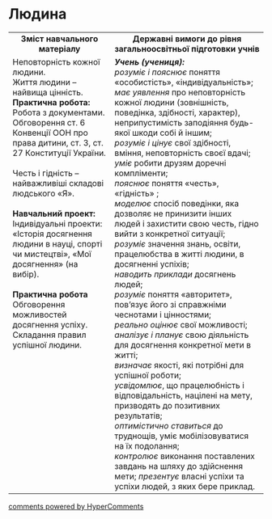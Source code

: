 <div id="hypercomments_widget" class="js-hypercomments-widget invisible"></div>

Людина
=============================================
<table>
  <tr>
    <td width="40%" align="center"><b>Зміст навчального матеріалу<b></td>
    <td width="60%" align="center"><b>Державні вимоги до рівня загальноосвітньої підготовки учнів</b></td>
  </tr>
  <tr>
    <td width="40%" style="vertical-align:top !important;">
    Неповторність кожної людини.<br>
    Життя людини – найвища цінність.<br>
    <b>Практична робота:</b><br>
    Робота з документами. Обговорення ст. 6 Конвенції ООН про права дитини, ст. 3, ст. 27 Конституції України.<br>
    <br>
    Честь і гідність – найважливіші складові людського «Я».<br>
    <br>
    <b>Навчальний проект:</b><br>
    Індивідуальні проекти: «Історія досягнення людини в науці, спорті чи мистецтві»,  «Мої досягнення» (на вибір).<br>
    <br>
    <b>Практична робота</b><br>
    Обговорення можливостей досягнення успіху.  Складання правил успішної людини.<br>
    </td>
    <td width="60%" style="vertical-align:top !important;">
    <i><b>Учень (учениця):</b></i><br>
<i>розуміє і пояснює</i> поняття «особистість», «індивідуальність»; <br>
<i>має уявлення</i> про неповторність кожної людини (зовнішність, поведінка, здібності, характер), неприпустимість заподіяння будь-якої шкоди собі й іншим; <br>
<i>розуміє і цінує</i>  свої здібності, вміння, неповторність своєї вдачі;<br>
<i>уміє</i> робити друзям доречні  компліменти;<br>
<i>пояснює</i> поняття  «честь», «гідність» ;<br>
<i>моделює</i>  спосіб  поведінки, яка дозволяє не принизити інших людей і захистити свою честь, гідно вийти  з конкретної ситуації; <br>
<i>розуміє</i>  значення знань, освіти, працелюбства в житті людини, в досягненні успіхів; <br>
<i>наводить приклади</i> досягнень  людей;<br>
<i>розуміє</i>  поняття «авторитет»,  пов’язує його зі справжніми чеснотами і цінностями;<br>
<i>реально оцінює</i> свої можливості;<br>
<i>аналізує і планує</i> свою  діяльність для досягнення  конкретної  мети  в житті;<br>
<i>визначає</i>  якості, які потрібні для  успішної  роботи;<br>
<i>усвідомлює</i>, що  працелюбність і  відповідальність,  націлені на мету, призводять до позитивних результатів;<br>
<i>оптимістично ставиться</i> до труднощів, уміє мобілізовуватися на їх подолання; <br>
<i>контролює</i>  виконання поставлених завдань на шляху до здійснення мети; <i>презентує</i> власні успіхи та успіхи людей, з яких бере приклад.<br>
    </td>
  </tr>
</table>

<div class="js-hypercomments-container">
<a href="http://hypercomments.com" class="hc-link" title="comments widget">comments powered by HyperComments</a>
</div>